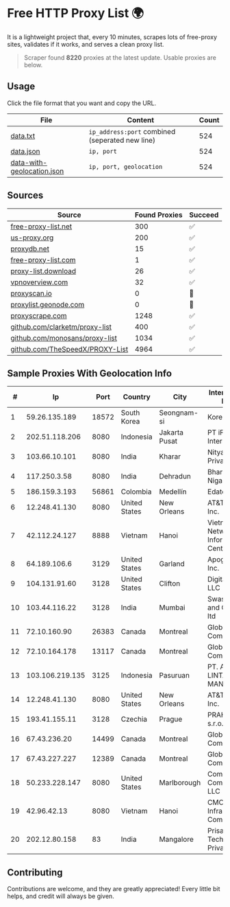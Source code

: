 
# Free HTTP Proxy List 🌍

It is a lightweight project that, every 10 minutes, scrapes lots of free-proxy sites, validates if it works, and serves a clean proxy list.


> Scraper found **8220** proxies at the latest update. Usable proxies are below.

## Usage

Click the file format that you want and copy the URL.


|File|Content|Count|
|----|-------|-----|
|[data.txt](https://raw.githubusercontent.com/themiralay/Proxy-List-World/master/data.txt)|`ip_address:port` combined (seperated new line)|524|
|[data.json](https://raw.githubusercontent.com/themiralay/Proxy-List-World/master/data.json)|`ip, port`|524|
|[data-with-geolocation.json](https://raw.githubusercontent.com/themiralay/Proxy-List-World/master/data-with-geolocation.json)|`ip, port, geolocation`|524|

## Sources

|Source|Found Proxies|Succeed|
|------|-------------|-------|
|[free-proxy-list.net](https://free-proxy-list.net)|300|✅|
|[us-proxy.org](https://www.us-proxy.org)|200|✅|
|[proxydb.net](http://proxydb.net)|15|✅|
|[free-proxy-list.com](https://free-proxy-list.com/?page=&port=&type%5B%5D=http&type%5B%5D=https&up_time=0&search=Search)|1|✅|
|[proxy-list.download](https://www.proxy-list.download/HTTP)|26|✅|
|[vpnoverview.com](https://vpnoverview.com/privacy/anonymous-browsing/free-proxy-servers)|32|✅|
|[proxyscan.io](https://www.proxyscan.io)|0|🚫|
|[proxylist.geonode.com](https://proxylist.geonode.com/api/proxy-list?limit=300&page=1&sort_by=lastChecked&sort_type=desc&protocols=http,https)|0|🚫|
|[proxyscrape.com](https://api.proxyscrape.com/v2/?request=displayproxies&protocol=http&timeout=10000&country=all&ssl=all&anonymity=all)|1248|✅|
|[github.com/clarketm/proxy-list](https://raw.githubusercontent.com/clarketm/proxy-list/master/proxy-list-raw.txt)|400|✅|
|[github.com/monosans/proxy-list](https://raw.githubusercontent.com/monosans/proxy-list/main/proxies/http.txt)|1034|✅|
|[github.com/TheSpeedX/PROXY-List](https://raw.githubusercontent.com/TheSpeedX/PROXY-List/master/http.txt)|4964|✅|


## Sample Proxies With Geolocation Info

|#|Ip|Port|Country|City|Internet Service Provider|
|-|--|----|-------|----|-------------------------|
|1|59.26.135.189|18572|South Korea|Seongnam-si|Korea Telecom|
|2|202.51.118.206|8080|Indonesia|Jakarta Pusat|PT iForte Global Internet|
|3|103.66.10.101|8080|India|Kharar|Nitya Internet Private Limited|
|4|117.250.3.58|8080|India|Dehradun|Bharat Sanchar Nigam Ltd|
|5|186.159.3.193|56861|Colombia|Medellín|Edatel S.a. E.S.P|
|6|12.248.41.130|8080|United States|New Orleans|AT&T Services, Inc.|
|7|42.112.24.127|8888|Vietnam|Hanoi|Vietnam Internet Network Information Center|
|8|64.189.106.6|3129|United States|Garland|Apogee Telecom Inc.|
|9|104.131.91.60|3128|United States|Clifton|DigitalOcean, LLC|
|10|103.44.116.22|3128|India|Mumbai|Swastik Internet and Cables pvt. ltd|
|11|72.10.160.90|26383|Canada|Montreal|GloboTech Communications|
|12|72.10.164.178|13117|Canada|Montreal|GloboTech Communications|
|13|103.106.219.135|3125|Indonesia|Pasuruan|PT. ARTHA LINTAS DATA MANDIRI|
|14|12.248.41.130|8080|United States|New Orleans|AT&T Services, Inc.|
|15|193.41.155.11|3128|Czechia|Prague|PRAHA12.com s.r.o.|
|16|67.43.236.20|14499|Canada|Montreal|GloboTech Communications|
|17|67.43.227.227|12389|Canada|Montreal|GloboTech Communications|
|18|50.233.228.147|8080|United States|Marlborough|Comcast Cable Communications, LLC|
|19|42.96.42.13|8080|Vietnam|Hanoi|CMC Telecom Infrastructure Company|
|20|202.12.80.158|83|India|Mangalore|Prisac Aviation Technologies Private Limited|



## Contributing

Contributions are welcome, and they are greatly appreciated! Every
little bit helps, and credit will always be given.

